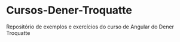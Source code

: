 # Cursos-Dener-Troquatte
Repositório de exemplos e exercícios do curso de Angular do Dener Troquatte
